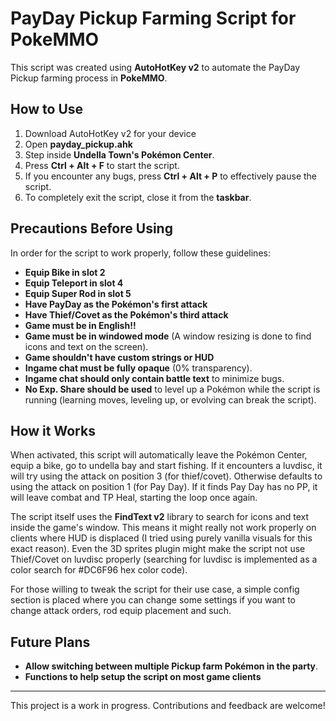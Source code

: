 # PayDay Pickup Farming Script for PokeMMO

This script was created using **AutoHotKey v2** to automate the PayDay Pickup farming process in **PokeMMO**.

## How to Use
1. Download AutoHotKey v2 for your device
2. Open **payday_pickup.ahk**
3. Step inside **Undella Town's Pokémon Center**.
4. Press **Ctrl + Alt + F** to start the script.
5. If you encounter any bugs, press **Ctrl + Alt + P** to effectively pause the script.
6. To completely exit the script, close it from the **taskbar**.

## Precautions Before Using
In order for the script to work properly, follow these guidelines:
- **Equip Bike in slot 2**
- **Equip Teleport in slot 4**
- **Equip Super Rod in slot 5**
- **Have PayDay as the Pokémon's first attack**
- **Have Thief/Covet as the Pokémon's third attack**
- **Game must be in English!!**
- **Game must be in windowed mode** (A window resizing is done to find icons and text on the screen).
- **Game shouldn't have custom strings or HUD**
- **Ingame chat must be fully opaque** (0% transparency).
- **Ingame chat should only contain battle text** to minimize bugs.
- **No Exp. Share should be used** to level up a Pokémon while the script is running (learning moves, leveling up, or evolving can break the script).

## How it Works

When activated, this script will automatically leave the Pokémon Center, equip a bike, go to undella bay and start fishing. If it encounters a luvdisc, it will try using the attack on position 3 (for thief/covet). Otherwise defaults to using the attack on position 1 (for Pay Day). If it finds Pay Day has no PP, it will leave combat and TP Heal, starting the loop once again.

The script itself uses the **FindText v2** library to search for icons and text inside the game's window. This means it might really not work properly on clients where HUD is displaced (I tried using purely vanilla visuals for this exact reason). Even the 3D sprites plugin might make the script not use Thief/Covet on luvdisc properly (searching for luvdisc is implemented as a color search for #DC6F96 hex color code).

For those willing to tweak the script for their use case, a simple config section is placed where you can change some settings if you want to change attack orders, rod equip placement and such.

## Future Plans
- **Allow switching between multiple Pickup farm Pokémon in the party**.
- **Functions to help setup the script on most game clients**

---
This project is a work in progress. Contributions and feedback are welcome!
